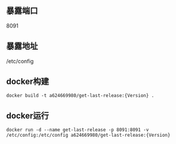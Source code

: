 
## 暴露端口
8091

## 暴露地址

/etc/config

## docker构建

` docker build -t a624669980/get-last-release:{Version} . `



## docker运行

` docker run -d --name get-last-release -p 8091:8091 -v /etc/config:/etc/config a624669980/get-last-release:{Version} `